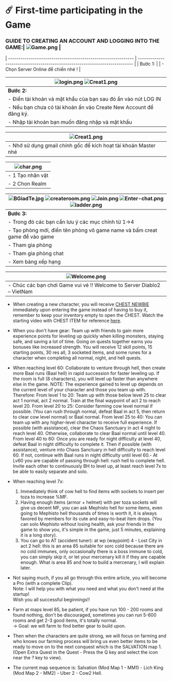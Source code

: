 # ☄️ First-time participating in the Game

### GUIDE TO CREATING AN ACCOUNT AND LOGGING INTO THE GAME:| ![Game.png](https://i0.wp.com/diablo2-vn.com/wp-content/uploads/2020/02/Game.png?resize=804%2C627&ssl=1) | 
| ------------------------------------------------------------- | --------------------------------------------------------------------------- |
| Bước 1:                                                       | 
| - Chọn Server Online để chiến nhé !                             | 

| ![login.png](https://i1.wp.com/diablo2-vn.com/wp-content/uploads/2020/02/login.png?resize=803%2C625&ssl=1) ![Creat1.png](https://i0.wp.com/diablo2-vn.com/wp-content/uploads/2020/02/Creat1.png?resize=804%2C628&ssl=1) | 
| ------------------------------------------------------------------------------------------------------------------------------ | 
| **Bước 2:**                                                                                                                    | 
| - Điền tài khoản và mật khẩu của bạn sau đó ấn vào nút LOG IN                                                               | 
| - Nếu bạn chưa có tài khoản ấn vào Create New Account để đăng ký.                                                           | 
| - Nhập tài khoản bạn muốn đăng nhập và mật khẩu                                                                               |

| ![Creat1.png](https://i0.wp.com/diablo2-vn.com/wp-content/uploads/2020/02/Creat1.png?resize=804%2C628&ssl=1) | 
| -------------------------------------------------------------------------------------------------- | 
| - Nhớ sử dụng gmail chính gốc để kích hoạt tài khoản Master nhé                                   | 

| ![char.png](https://i2.wp.com/diablo2-vn.com/wp-content/uploads/2020/02/char.png?resize=805%2C629&ssl=1) | 
| ----------------------------------------------------------------------------------------------------- | 
| - 1 Tạo nhân vật                                                                                       | 
| - 2 Chon Realm                                                                                        | 

| ![BGiadTe.jpg](https://i1.wp.com/i.imgur.com/BGiadTe.jpg?w=1020) ![createroom.png](https://i2.wp.com/diablo2-vn.com/wp-content/uploads/2020/02/createroom.png?resize=803%2C625&ssl=1) ![Join.png](https://i2.wp.com/diablo2-vn.com/wp-content/uploads/2020/02/Join.png?resize=802%2C629&ssl=1) ![Enter-chat.png](https://i2.wp.com/diablo2-vn.com/wp-content/uploads/2020/02/Enter-chat.png?resize=804%2C628&ssl=1) ![ladder.png](https://i0.wp.com/diablo2-vn.com/wp-content/uploads/2020/02/ladder.png?resize=804%2C627&ssl=1) | 
| -------------------------------------------------------------------------------------------------------------------------------------------------------------------------------------------------------------------------------------- | 
| **Bước 3:**                                                                                                                                                                                                                           | 
| - Trong đó các bạn cần lưu ý các mục chính từ 1->4                                                                                                                                                                                 | 
| - Tạo phòng mới, điền tên phòng vô game name và bấm creat game để vào game                                                                                                                                                           | 
| - Tham gia phòng                                                                                                                                                                                                                       | 
| - Tham gia phòng chat                                                                                                                                                                                                                    | 
| - Xem bảng xếp hạng                                                                                                                                                                                                                     | 

| ![Welcome.png](https://i1.wp.com/diablo2-vn.com/wp-content/uploads/2020/02/Welcome.png?resize=1006%2C826&ssl=1) | 
| ---------------------------------------------------------------------------------------------------------------- | 
| - Chúc các bạn chơi Game vui vẻ !! Welcome to Server Diablo2 – VietNam                                        |So you have completed the process of creating a game account. Here are some small notes for you:

- When creating a new character, you will receive [CHEST NEWBIE](https://diablo2-vn.com/tm/vat-pham/chest-newbie-va-nhung-dieu-can-luu-y/) immediately upon entering the game instead of having to buy it, remember to keep your inventory empty to open the CHEST. Watch the starting video with CHEST ITEM for reference [here](https://www.youtube.com/playlist?list=PL6cS6t9UKFmXKR71uJ0sre1bF1-75KdUY).
- When you don't have gear:
  Team up with friends to gain more experience points for leveling up quickly when killing monsters, staying safe, and saving a lot of time. Going on quests together earns you bonuses like increased strength.
  You will receive 12 skill points, 15 starting points, 30 res all, 3 socketed items, and some runes for a character when completing all normal, night, and hell quests.
- When reaching level 60:
  Collaborate to venture through hell, then create more Baal runs (Baal hell) in rapid succession for faster leveling up. If the room is full (8 characters), you will level up faster than anywhere else in the game.
  NOTE: The experience gained to level up depends on the current level of your character and those you team up with. Therefore:
  From level 1 to 20: Team up with those below level 25 to clear act 1 normal, act 2 normal. Train at the final waypoint of act 2 to reach level 20.
  From level 20 to 25: Consider farming cow level normal if possible. (You can rush through normal, defeat Baal in act 5, then return to clear cow level normal) or Baal normal.
  From level 25 to 40: You can team up with any higher-level character to receive full experience. If possible (with assistance), clear the Chaos Sanctuary in act 4 night to reach level 40. Otherwise, collaborate to clear Baal normal until level 40.
  From level 40 to 60: Once you are ready for night difficulty at level 40, defeat Baal in night difficulty to complete it. Then if possible (with assistance), venture into Chaos Sanctuary in hell difficulty to reach level 60. If not, continue with Baal runs in night difficulty until level 60.- At Lv60 you are capable of passing through hell: rush hell to complete hell. Invite each other to continuously BH to level up, at least reach level 7x to be able to easily separate and solo.
- When reaching level 7x:

   1. Immediately think of cow hell to find items with sockets to insert per toza to increase %MF.
   2. Having enough items (armor + helmet) with per toza sockets will give us decent MF, you can ask Mephisto hell for some items, even going to Mephisto hell thousands of times is worth it, it is always favored by members for its cute and easy-to-beat item drops. (You can solo Mephisto without losing health, ask your friends in the game to show you, it's simple in the game, just 5 minutes, explaining it is a long story).
   3. You can go to AT (accident tuner): at wp (waypoint) 4 - Lost City in act 2 hell: this is an area 85 suitable for sorc cold because there are no cold immunes, only occasionally there is a boss immune to cold, you can simply skip it, or let your mercenary kill it if they are capable enough. What is area 85 and how to build a mercenary, I will explain later.

- Not saying much, if you all go through this entire article, you will become a Pro (with a complete Clip).  
   Note: I will help you with what you need and what you don't need at the startup!  
   Wish you all successful beginnings!!

- Farm at maps level 85, be patient, if you have run 100 - 200 rooms and found nothing, don't be discouraged, sometimes you can run 5-600 rooms and get 2-3 good items, it's totally normal.  
   -> Goal: we will farm to find better gear to build upon.

- Then when the characters are quite strong, we will focus on farming and who knows our farming process will bring us even better items to be ready to move on to the next conquest which is the SALVATION map 1. (Open Extra Quest in the Quest - Press the Q key and select the icon near the ? key to view).
- The current map sequence is: Salvation (Mod Map 1 - MM1) - Lich King (Mod Map 2 - MM2) - Uber 2 - Cow2 Hell.